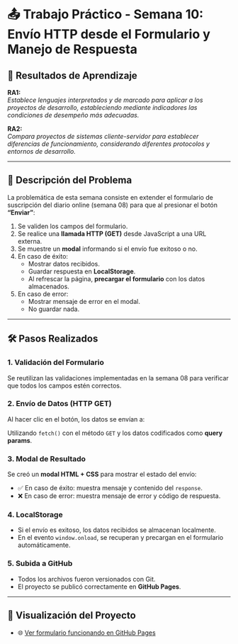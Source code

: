 # 📤 Trabajo Práctico - Semana 10: Envío HTTP desde el Formulario y Manejo de Respuesta

## 📌 Resultados de Aprendizaje

**RA1:**  
_Establece lenguajes interpretados y de marcado para aplicar a los proyectos de desarrollo, estableciendo mediante indicadores las condiciones de desempeño más adecuadas._

**RA2:**  
_Compara proyectos de sistemas cliente-servidor para establecer diferencias de funcionamiento, considerando diferentes protocolos y entornos de desarrollo._

---

## 🧩 Descripción del Problema

La problemática de esta semana consiste en extender el formulario de suscripción del diario online (semana 08) para que al presionar el botón **“Enviar”**:

1. Se validen los campos del formulario.
2. Se realice una **llamada HTTP (GET)** desde JavaScript a una URL externa.
3. Se muestre un **modal** informando si el envío fue exitoso o no.
4. En caso de éxito:
   - Mostrar datos recibidos.
   - Guardar respuesta en **LocalStorage**.
   - Al refrescar la página, **precargar el formulario** con los datos almacenados.
5. En caso de error:
   - Mostrar mensaje de error en el modal.
   - No guardar nada.

---

## 🛠️ Pasos Realizados

### 1. Validación del Formulario
Se reutilizan las validaciones implementadas en la semana 08 para verificar que todos los campos estén correctos.

### 2. Envío de Datos (HTTP GET)
Al hacer clic en el botón, los datos se envían a:

Utilizando `fetch()` con el método `GET` y los datos codificados como **query params**.

### 3. Modal de Resultado
Se creó un **modal HTML + CSS** para mostrar el estado del envío:

- ✅ En caso de éxito: muestra mensaje y contenido del `response`.
- ❌ En caso de error: muestra mensaje de error y código de respuesta.

### 4. LocalStorage
- Si el envío es exitoso, los datos recibidos se almacenan localmente.
- En el evento `window.onload`, se recuperan y precargan en el formulario automáticamente.

### 5. Subida a GitHub
- Todos los archivos fueron versionados con Git.
- El proyecto se publicó correctamente en **GitHub Pages**.

---

## 🔗 Visualización del Proyecto

- 🌐 [Ver formulario funcionando en GitHub Pages](https://rfascendini.github.io/rfascendini_uai_daw/CLASE_10/)

